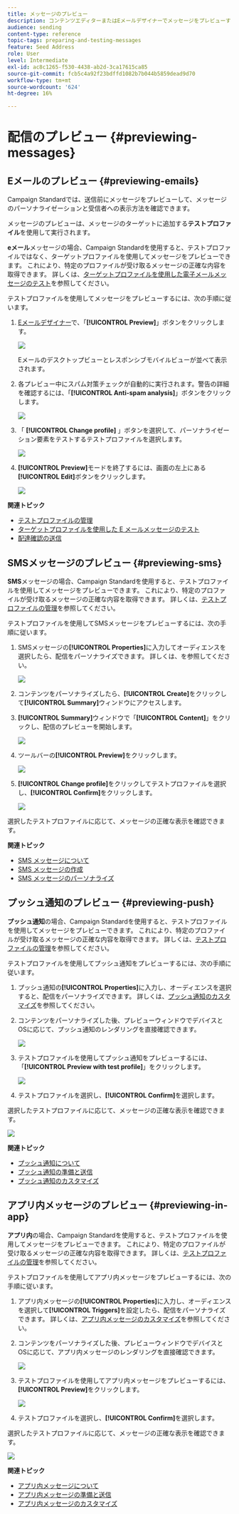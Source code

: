 ```yaml
---
title: メッセージのプレビュー
description: コンテンツエディターまたはEメールデザイナーでメッセージをプレビューする方法を説明します。
audience: sending
content-type: reference
topic-tags: preparing-and-testing-messages
feature: Seed Address
role: User
level: Intermediate
exl-id: ac8c1265-f530-4438-ab2d-3ca17615ca85
source-git-commit: fcb5c4a92f23bdffd1082b7b044b5859dead9d70
workflow-type: tm+mt
source-wordcount: '624'
ht-degree: 16%

---
```


# 配信のプレビュー {#previewing-messages}

## Eメールのプレビュー {#previewing-emails}

Campaign Standardでは、送信前にメッセージをプレビューして、メッセージのパーソナライゼーションと受信者への表示方法を確認できます。

メッセージのプレビューは、メッセージのターゲットに追加する&#x200B;**テストプロファイル**&#x200B;を使用して実行されます。

**eメール**&#x200B;メッセージの場合、Campaign Standardを使用すると、テストプロファイルではなく、ターゲットプロファイルを使用してメッセージをプレビューできます。 これにより、特定のプロファイルが受け取るメッセージの正確な内容を取得できます。 詳しくは、[ターゲットプロファイルを使用した電子メールメッセージのテスト](../../sending/using/testing-messages-using-target.md)を参照してください。

テストプロファイルを使用してメッセージをプレビューするには、次の手順に従います。

1. [Eメールデザイナー](../../designing/using/designing-content-in-adobe-campaign.md)で、「**[!UICONTROL Preview]**」ボタンをクリックします。

   ![](assets/sending_preview.png)

   Eメールのデスクトップビューとレスポンシブモバイルビューが並べて表示されます。

1. 各プレビュー中にスパム対策チェックが自動的に実行されます。警告の詳細を確認するには、「**[!UICONTROL Anti-spam analysis]**」ボタンをクリックします。

   ![](assets/sending_anti-spam_analysis.png)

1. 「 **[!UICONTROL Change profile]** 」ボタンを選択して、パーソナライゼーション要素をテストするテストプロファイルを選択します。

   ![](assets/sending_test-profile.png)

1. **[!UICONTROL Preview]**&#x200B;モードを終了するには、画面の左上にある&#x200B;**[!UICONTROL Edit]**&#x200B;ボタンをクリックします。

   ![](assets/sending_preview_edit.png)

**関連トピック**

* [テストプロファイルの管理](../../audiences/using/managing-test-profiles.md)
* [ターゲットプロファイルを使用した E メールメッセージのテスト](../../sending/using/testing-messages-using-target.md)
* [配達確認の送信](../../sending/using/sending-proofs.md)

## SMSメッセージのプレビュー {#previewing-sms}

**SMS**&#x200B;メッセージの場合、Campaign Standardを使用すると、テストプロファイルを使用してメッセージをプレビューできます。 これにより、特定のプロファイルが受け取るメッセージの正確な内容を取得できます。 詳しくは、[テストプロファイルの管理](../../audiences/using/managing-test-profiles.md)を参照してください。

テストプロファイルを使用してSMSメッセージをプレビューするには、次の手順に従います。

1. SMSメッセージの&#x200B;**[!UICONTROL Properties]**&#x200B;に入力してオーディエンスを選択したら、配信をパーソナライズできます。 詳しくは、[](../../channels/using/personalizing-sms-messages.md)を参照してください。

   ![](assets/sms_preview.png)

1. コンテンツをパーソナライズしたら、**[!UICONTROL Create]**&#x200B;をクリックして&#x200B;**[!UICONTROL Summary]**&#x200B;ウィンドウにアクセスします。

1. **[!UICONTROL Summary]**&#x200B;ウィンドウで「**[!UICONTROL Content]**」をクリックし、配信のプレビューを開始します。

   ![](assets/sms_preview_2.png)

1. ツールバーの&#x200B;**[!UICONTROL Preview]**&#x200B;をクリックします。

   ![](assets/sms_preview_3.png)

1. **[!UICONTROL Change profile]**&#x200B;をクリックしてテストプロファイルを選択し、**[!UICONTROL Confirm]**&#x200B;をクリックします。

   ![](assets/sms_preview_4.png)

選択したテストプロファイルに応じて、メッセージの正確な表示を確認できます。

**関連トピック**

* [SMS メッセージについて](../../channels/using/about-sms-messages.md)
* [SMS メッセージの作成](../../channels/using/creating-an-sms-message.md)
* [SMS メッセージのパーソナライズ](../../channels/using/personalizing-sms-messages.md)

## プッシュ通知のプレビュー {#previewing-push}

**プッシュ通知**&#x200B;の場合、Campaign Standardを使用すると、テストプロファイルを使用してメッセージをプレビューできます。 これにより、特定のプロファイルが受け取るメッセージの正確な内容を取得できます。 詳しくは、[テストプロファイルの管理](../../audiences/using/managing-test-profiles.md)を参照してください。

テストプロファイルを使用してプッシュ通知をプレビューするには、次の手順に従います。

1. プッシュ通知の&#x200B;**[!UICONTROL Properties]**&#x200B;に入力し、オーディエンスを選択すると、配信をパーソナライズできます。 詳しくは、[プッシュ通知のカスタマイズ](../../channels/using/customizing-a-push-notification.md)を参照してください。

1. コンテンツをパーソナライズした後、プレビューウィンドウでデバイスとOSに応じて、プッシュ通知のレンダリングを直接確認できます。

   ![](assets/push_preview.png)

1. テストプロファイルを使用してプッシュ通知をプレビューするには、「**[!UICONTROL Preview with test profile]**」をクリックします。

   ![](assets/push_preview_2.png)

1. テストプロファイルを選択し、**[!UICONTROL Confirm]**&#x200B;を選択します。

選択したテストプロファイルに応じて、メッセージの正確な表示を確認できます。

![](assets/push_preview_3.png)

**関連トピック**

* [プッシュ通知について](../../channels/using/about-push-notifications.md)
* [プッシュ通知の準備と送信](../../channels/using/preparing-and-sending-a-push-notification.md)
* [プッシュ通知のカスタマイズ](../../channels/using/customizing-a-push-notification.md)

## アプリ内メッセージのプレビュー {#previewing-in-app}

**アプリ内**&#x200B;の場合、Campaign Standardを使用すると、テストプロファイルを使用してメッセージをプレビューできます。 これにより、特定のプロファイルが受け取るメッセージの正確な内容を取得できます。 詳しくは、[テストプロファイルの管理](../../audiences/using/managing-test-profiles.md)を参照してください。

テストプロファイルを使用してアプリ内メッセージをプレビューするには、次の手順に従います。

1. アプリ内メッセージの&#x200B;**[!UICONTROL Properties]**&#x200B;に入力し、オーディエンスを選択して&#x200B;**[!UICONTROL Triggers]**&#x200B;を設定したら、配信をパーソナライズできます。 詳しくは、[アプリ内メッセージのカスタマイズ](../../channels/using/customizing-an-in-app-message.md)を参照してください。

1. コンテンツをパーソナライズした後、プレビューウィンドウでデバイスとOSに応じて、アプリ内メッセージのレンダリングを直接確認できます。

   ![](assets/in_app_preview.png)

1. テストプロファイルを使用してアプリ内メッセージをプレビューするには、**[!UICONTROL Preview]**&#x200B;をクリックします。

   ![](assets/in_app_preview_2.png)

1. テストプロファイルを選択し、**[!UICONTROL Confirm]**&#x200B;を選択します。

選択したテストプロファイルに応じて、メッセージの正確な表示を確認できます。

![](assets/in_app_preview_3.png)

**関連トピック**

* [アプリ内メッセージについて](../../channels/using/about-in-app-messaging.md)
* [アプリ内メッセージの準備と送信](../../channels/using/preparing-and-sending-an-in-app-message.md)
* [アプリ内メッセージのカスタマイズ](../../channels/using/customizing-an-in-app-message.md)
